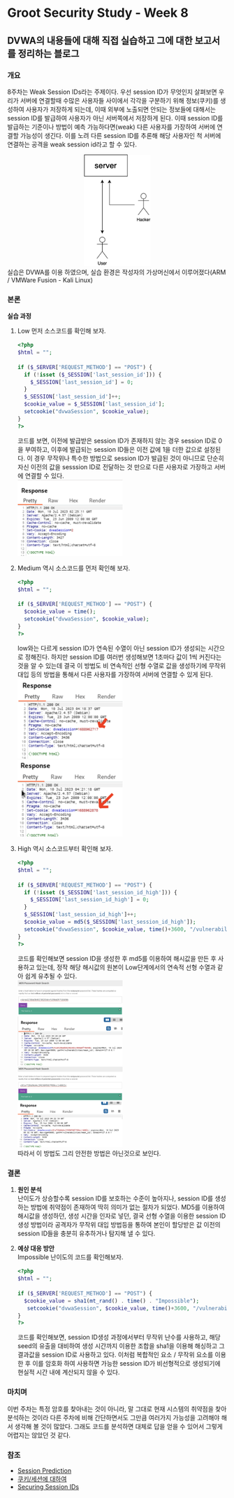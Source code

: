 # Groot Security Study - Week 8

## DVWA의 내용들에 대해 직접 실습하고 그에 대한 보고서를 정리하는 블로그

### 개요
  8주차는 Weak Session IDs라는 주제이다. 우선 session ID가 무엇인지 살펴보면 우리가 서버에 연결할때 수많은 사용자들 사이에서 각각을 구분하기 위해 정보(쿠키)를 생성하여 사용자가 저장하게 되는데, 이때 외부에 노출되면 안되는 정보들에 대해서는 session ID를 발급하여 사용자가 아닌 서버쪽에서 저장하게 된다. 이때 session ID를 발급하는 기준이나 방법이 예측 가능하다면(weak) 다른 사용자를 가장하여 서버에 연결할 가능성이 생긴다. 이를 노려 다른 session ID를 추론해 해당 사용자인 척 서버에 연결하는 공격을 weak session id라고 할 수 있다.<br/>
  <center><img src="/assets/230710/weak_session_IDs.png" width="30%" height="30%" alt="Weak_Session_IDs_Diagram"></center>
  실습은 DVWA를 이용 하였으며, 실습 환경은 작성자의 가상머신에서 이루어졌다(ARM / VMWare Fusion - Kali Linux)<br/>

### 본론
**실습 과정**
  1. Low
      먼저 소스코드를 확인해 보자.

      ```php
      <?php
      $html = "";

      if ($_SERVER['REQUEST_METHOD'] == "POST") {
        if (!isset ($_SESSION['last_session_id'])) {
          $_SESSION['last_session_id'] = 0;
        }
        $_SESSION['last_session_id']++;
        $cookie_value = $_SESSION['last_session_id'];
        setcookie("dvwaSession", $cookie_value);
      }
      ?>
      ```

      코드를 보면, 이전에 발급받은 session ID가 존재하지 않는 경우 session ID로 0을 부여하고, 이후에 발급되는 session ID들은 이전 값에 1을 더한 값으로 설정된다. 이 경우 무작위나 특수한 방법으로 session ID가 발급된 것이 아니므로 단순히 자신 이전의 값을 sesssion ID로 전달하는 것 만으로 다른 사용자로 가장하고 서버에 연결할 수 있다.<br/>
      <img src="/assets/230710/230710_screenshot_1.png" width="50%" height="50%" alt="Weak_Session_IDs_low"><br/>

  2. Medium
      역시 소스코드를 먼저 확인해 보자.

      ```php
      <?php
      $html = "";

      if ($_SERVER['REQUEST_METHOD'] == "POST") {
        $cookie_value = time();
        setcookie("dvwaSession", $cookie_value);
      }
      ?>
      ```

      low와는 다르게 session ID가 연속된 수열이 아닌 session ID가 생성되는 시간으로 정해진다. 하지만 session ID를 여러번 생성해보면 1초마다 값이 1씩 커진다는 것을 알 수 있는데 결국 이 방법도 비 연속적인 선형 수열로 값을 생성하기에 무작위 대입 등의 방법을 통해서 다른 사용자를 가장하여 서버에 연결할 수 있게 된다.<br/>
      <img src="/assets/230710/230710_screenshot_2.png" width="50%" height="50%" alt="Weak_Session_IDs_medium"><br/>
      <img src="/assets/230710/230710_screenshot_3.png" width="50%" height="50%" alt="Weak_Session_IDs_medium"><br/>

  3. High
      역시 소스코드부터 확인해 보자.

      ```php
      <?php
      $html = "";

      if ($_SERVER['REQUEST_METHOD'] == "POST") {
        if (!isset ($_SESSION['last_session_id_high'])) {
          $_SESSION['last_session_id_high'] = 0;
        }
        $_SESSION['last_session_id_high']++;
        $cookie_value = md5($_SESSION['last_session_id_high']);
        setcookie("dvwaSession", $cookie_value, time()+3600, "/vulnerabilities/weak_id/", $_SERVER['HTTP_HOST'], false, false);
      }
      ?> 
      ```

      코드를 확인해보면 session ID을 생성한 후 md5를 이용하여 해시값을 만든 후 사용하고 있는데, 정작 해당 해시값의 원본이 Low단계에서의 연속적 선형 수열과 같아 쉽게 유추될 수 있다.<br/>
      <img src="/assets/230710/230710_screenshot_4.png" width="50%" height="50%" alt="Weak_Session_IDs_high"><br/>
      <img src="/assets/230710/230710_screenshot_5.png" width="50%" height="50%" alt="Weak_Session_IDs_high_hash"><br/>
      <img src="/assets/230710/230710_screenshot_6.png" width="50%" height="50%" alt="Weak_Session_IDs_high"><br/>
      <img src="/assets/230710/230710_screenshot_7.png" width="50%" height="50%" alt="Weak_Session_IDs_high_hash"><br/>
      따라서 이 방법도 그리 안전한 방법은 아닌것으로 보인다.

### 결론
  1. **원인 분석**<br/>
      난이도가 상승할수록 session ID를 보호하는 수준이 높아지나, session ID를 생성하는 방법에 취약점이 존재하여 딱히 의미가 없는 절차가 되었다. MD5를 이용하여 해시값을 생성하던, 생성 시간을 인자로 넣던, 결국 선형 수열을 이용한 session ID 생성 방법이라 공격자가 무작위 대입 방법등을 통하여 본인이 할당받은 값 이전의 session ID들을 충분히 유추하거나 탐지해 낼 수 있다.

  2. **예상 대응 방안**<br/>
      Impossible 난이도의 코드를 확인해보자.

      ```php
      <?php
      $html = "";

      if ($_SERVER['REQUEST_METHOD'] == "POST") {
        $cookie_value = sha1(mt_rand() . time() . "Impossible");
         setcookie("dvwaSession", $cookie_value, time()+3600, "/vulnerabilities/weak_id/", $_SERVER['HTTP_HOST'], true, true);
      }
      ?> 
      ```

      코드를 확인해보면, session ID생성 과정에서부터 무작위 난수를 사용하고, 해당 seed의 유출을 대비하여 생성 시간까지 이용한 조합을 sha1을 이용해 해싱하고 그 결과값을 session ID로 사용하고 있다. 이처럼 복합적인 요소 / 무작위 요소를 이용한 후 이를 암호화 하여 사용하면 가능한 session ID가 비선형적으로 생성되기에 현실적 시간 내에 계산되지 않을 수 있다.

### 마치며
  이번 주차는 특정 암호를 찾아내는 것이 아니라, 말 그대로 현재 시스템의 취약점을 찾아 분석하는 것이라 다른 주차에 비해 간단하면서도 그만큼 여러가지 가능성을 고려해야 해서 생각해 볼 것이 많았다. 그래도 코드를 분석하면 대체로 답을 얻을 수 있어서 그렇게 어렵지는 않았던 것 같다.

### 참조
  * [Session Prediction](https://owasp.org/www-community/attacks/Session_Prediction)
  * [쿠키/세션에 대하여](https://medium.com/@cute_mustard_sardine_17/쿠키-cookie-세션-session-에-대하여-e8a974d76df8)
  * [Securing Session IDs](https://www.hacksplaining.com/prevention/weak-session)